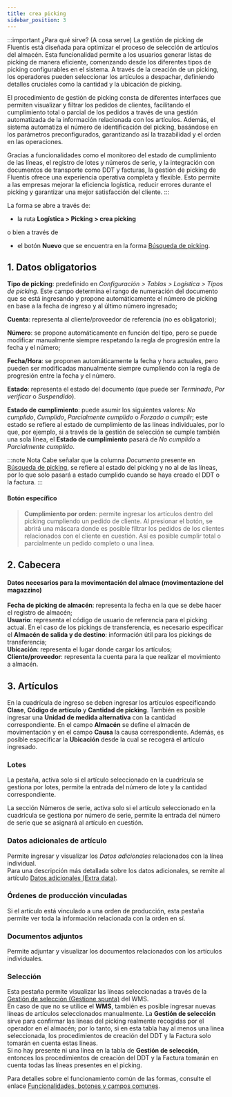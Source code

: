 ```yaml
---
title: crea picking
sidebar_position: 3
---
```


:::important ¿Para qué sirve? (A cosa serve)
La gestión de picking de Fluentis está diseñada para optimizar el proceso de selección de artículos del almacén. Esta funcionalidad permite a los usuarios generar listas de picking de manera eficiente, comenzando desde los diferentes tipos de picking configurables en el sistema. A través de la creación de un picking, los operadores pueden seleccionar los artículos a despachar, definiendo detalles cruciales como la cantidad y la ubicación de picking.

El procedimiento de gestión de picking consta de diferentes interfaces que permiten visualizar y filtrar los pedidos de clientes, facilitando el cumplimiento total o parcial de los pedidos a través de una gestión automatizada de la información relacionada con los artículos. Además, el sistema automatiza el número de identificación del picking, basándose en los parámetros preconfigurados, garantizando así la trazabilidad y el orden en las operaciones.

Gracias a funcionalidades como el monitoreo del estado de cumplimiento de las líneas, el registro de lotes y números de serie, y la integración con documentos de transporte como DDT y facturas, la gestión de picking de Fluentis ofrece una experiencia operativa completa y flexible. Esto permite a las empresas mejorar la eficiencia logística, reducir errores durante el picking y garantizar una mejor satisfacción del cliente.
:::

La forma se abre a través de:  
 -  la ruta **Logística > Picking > crea picking** 

o bien a través de 

 - el botón **Nuevo** que se encuentra en la forma [Búsqueda de picking](/docs/logistics/picking/search-picking).

## 1. Datos obligatorios

**Tipo de picking**:  predefinido en *Configuración > Tablas > Logística > Tipos de picking*. Este campo determina el rango de numeración del documento que se está ingresando y propone automáticamente el número de picking en base a la fecha de ingreso y al último número ingresado;  

**Cuenta**: representa al cliente/proveedor de referencia (no es obligatorio);  

**Número**: se propone automáticamente en función del tipo, pero se puede modificar manualmente siempre respetando la regla de progresión entre la fecha y el número;  

**Fecha/Hora**: se proponen automáticamente la fecha y hora actuales, pero pueden ser modificadas manualmente siempre cumpliendo con la regla de progresión entre la fecha y el número.

**Estado**: representa el estado del documento (que puede ser *Terminado*, *Por verificar* o *Suspendido*).

**Estado de cumplimiento**: puede asumir los siguientes valores: *No cumplido*, *Cumplido*, *Parcialmente cumplido* o *Forzado a cumplir*; este estado se refiere al estado de cumplimiento de las líneas individuales, por lo que, por ejemplo, si a través de la gestión de selección se cumple también una sola línea, el **Estado de cumplimiento** pasará de *No cumplido* a *Parcialmente cumplido*.    

:::note Nota
Cabe señalar que la columna *Documento* presente en [Búsqueda de picking](/docs/logistics/picking/search-picking), se refiere al estado del picking y no al de las líneas, por lo que solo pasará a estado cumplido cuando se haya creado el DDT o la factura.
:::

#### Botón específico

> **Cumplimiento por orden**: permite ingresar los artículos dentro del picking cumpliendo un pedido de cliente. Al presionar el botón, se abrirá una máscara donde es posible filtrar los pedidos de los clientes relacionados con el cliente en cuestión. Así es posible cumplir total o parcialmente un pedido completo o una línea.

## 2. Cabecera

#### Datos necesarios para la movimentación del almace (movimentazione del magazzino)  

**Fecha de picking de almacén**: representa la fecha en la que se debe hacer el registro de almacén;  
**Usuario**: representa el código de usuario de referencia para el picking actual. En el caso de los pickings de transferencia, es necesario especificar el **Almacén de salida y de destino**: información útil para los pickings de transferencia;  
**Ubicación**: representa el lugar donde cargar los artículos;  
**Cliente/proveedor**: representa la cuenta para la que realizar el movimiento a almacén.

## 3. Artículos

En la cuadrícula de ingreso se deben ingresar los artículos especificando **Clase**, **Código de artículo** y **Cantidad de picking**. También es posible ingresar una **Unidad de medida alternativa** con la cantidad correspondiente. En el campo **Almacén** se define el almacén de movimentación y en el campo **Causa** la causa correspondiente. Además, es posible especificar la **Ubicación** desde la cual se recogerá el artículo ingresado.

### Lotes

La pestaña, activa solo si el artículo seleccionado en la cuadrícula se gestiona por lotes, permite la entrada del número de lote y la cantidad correspondiente.

La sección Números de serie, activa solo si el artículo seleccionado en la cuadrícula se gestiona por número de serie, permite la entrada del número de serie que se asignará al artículo en cuestión.

### Datos adicionales de artículo

Permite ingresar y visualizar los *Datos adicionales* relacionados con la línea individual.           
Para una descripción más detallada sobre los datos adicionales, se remite al artículo [Datos adicionales (Extra data)](/docs/configurations/utility/extra-data/extradata/new-extradata).

### Órdenes de producción vinculadas

Si el artículo está vinculado a una orden de producción, esta pestaña permite ver toda la información relacionada con la orden en sí.

### Documentos adjuntos

Permite adjuntar y visualizar los documentos relacionados con los artículos individuales.  

### Selección

Esta pestaña permite visualizar las líneas seleccionadas a través de la [Gestión de selección (Gestione spunta)](/docs/logistics/wms/sales/check-row-menagement) del WMS.    
En caso de que no se utilice el **WMS**, también es posible ingresar nuevas líneas de artículos seleccionados manualmente. 
La **Gestión de selección** sirve para confirmar las líneas del picking realmente recogidas por el operador en el almacén; por lo tanto, si en esta tabla hay al menos una línea seleccionada, los procedimientos de creación del DDT y la Factura solo tomarán en cuenta estas líneas.         
Si no hay presente ni una línea en la tabla de **Gestión de selección**, entonces los procedimientos de creación del DDT y la Factura tomarán en cuenta todas las líneas presentes en el picking.

Para detalles sobre el funcionamiento común de las formas, consulte el enlace [Funcionalidades, botones y campos comunes](/docs/guide/common).